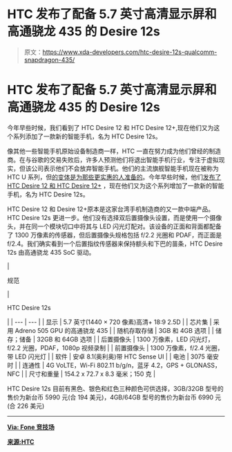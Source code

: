# HTC 发布了配备 5.7 英寸高清显示屏和高通骁龙 435 的 Desire 12s

> 原文：<https://www.xda-developers.com/htc-desire-12s-qualcomm-snapdragon-435/>

# HTC 发布了配备 5.7 英寸高清显示屏和高通骁龙 435 的 Desire 12s

今年早些时候，我们看到了 HTC Desire 12 和 HTC Desire 12+,现在他们又为这个系列添加了一款新的智能手机，名为 HTC Desire 12s。

像其他一些智能手机原始设备制造商一样，HTC 一直在努力成为他们曾经的制造商。在与谷歌的交易失败后，许多人预测他们将退出智能手机行业，专注于虚拟现实，但该公司表示他们不会放弃智能手机。他们的主流旗舰智能手机现在被称为 HTC U 系列，但[的变体是为那些更实惠的人准备的](https://www.xda-developers.com/htc-u12-life-specs-pictures-pricing-availability/)。今年早些时候，他们[发布了 HTC Desire 12 和 HTC Desire 12+](https://www.xda-developers.com/htc-desire-12-official-announcement/) ，现在他们又为这个系列增加了一款新的智能手机，名为 HTC Desire 12s。

HTC Desire 12 和 Desire 12+原本是这家台湾手机制造商的又一款中端产品。HTC Desire 12s 更进一步。他们没有选择双后置摄像头设置，而是使用一个摄像头，并在同一个模块切口中将其与 LED 闪光灯配对。该设备的正面和背面都配备了 1300 万像素的传感器，但后置摄像头规格包括 f/2.2 光圈和 PDAF，而正面是 f/2.4。我们确实看到一个后置指纹传感器来保持额头和下巴的苗条，HTC Desire 12s 由高通骁龙 435 SoC 驱动。

| 

规范

 | 

HTC Desire 12s

 |
| --- | --- |
| 显示 | 5.7 英寸(1440 × 720 像素)高清+ 18:9 2.5D |
| 芯片集 | 采用 Adreno 505 GPU 的高通骁龙 435 |
| 随机存取存储 | 3GB 和 4GB 选项 |
| 储存；储备 | 32GB 和 64GB 选项 |
| 后置摄像头 | 1300 万像素，LED 闪光灯，f/2.2 光圈，PDAF，1080p 视频录制 |
| 前置摄像头 | 1300 万像素，f/2.4 光圈，带 LED 闪光灯 |
| 软件 | 安卓 8.1(奥利奥)带 HTC Sense UI |
| 电池 | 3075 毫安时 |
| 连通性 | 4G VoLTE，Wi-Fi 802.11 b/g/n，蓝牙 4.2，GPS + GLONASS，NFC |
| 尺寸和重量 | 154.2 x 72.7 x 8.3 毫米；150 克 |

HTC Desire 12s 目前有黑色、银色和红色三种颜色可供选择，3GB/32GB 型号的售价为新台币 5990 元(合 194 美元)，4GB/64GB 型号的售价为新台币 6990 元(合 226 美元)

* * *

[**Via: Fone 竞技场**](https://www.fonearena.com/blog/270980/htc-desire-12s-price-specifications.html)

[**来源:HTC**](https://www.facebook.com/HTCTaiwan/videos/519965411828854/)